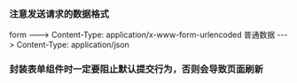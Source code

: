 ### 注意发送请求的数据格式

form ---> Content-Type: application/x-www-form-urlencoded
普通数据 ---> Content-Type: application/json

### 封装表单组件时一定要阻止默认提交行为，否则会导致页面刷新
